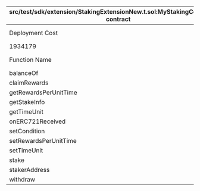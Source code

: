 | src/test/sdk/extension/StakingExtensionNew.t.sol:MyStakingContractNew contract |                 |        |        |        |         |
|--------------------------------------------------------------------------------|-----------------|--------|--------|--------|---------|
| Deployment Cost                                                                | Deployment Size |        |        |        |         |
| 1934179                                                                        | 10303           |        |        |        |         |
| Function Name                                                                  | min             | avg    | median | max    | # calls |
| balanceOf                                                                      | 586             | 586    | 586    | 586    | 1       |
| claimRewards                                                                   | 5664            | 31679  | 29641  | 61772  | 4       |
| getRewardsPerUnitTime                                                          | 771             | 2104   | 771    | 4771   | 3       |
| getStakeInfo                                                                   | 6738            | 10125  | 8954   | 17466  | 13      |
| getTimeUnit                                                                    | 791             | 2124   | 791    | 4791   | 3       |
| onERC721Received                                                               | 959             | 959    | 959    | 959    | 23      |
| setCondition                                                                   | 4298            | 4298   | 4298   | 4298   | 2       |
| setRewardsPerUnitTime                                                          | 453             | 65295  | 92316  | 103116 | 3       |
| setTimeUnit                                                                    | 496             | 65342  | 92365  | 103165 | 3       |
| stake                                                                          | 5620            | 263561 | 352696 | 354696 | 11      |
| stakerAddress                                                                  | 566             | 566    | 566    | 566    | 10      |
| withdraw                                                                       | 3849            | 22829  | 20331  | 48313  | 5       |